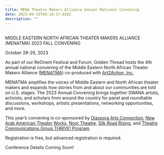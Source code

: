```yaml
---
title: MENA Theatre Makers Alliance Annual National Convening
date: 2023-09-15T04:16:17.026Z
description: ""
---
```

\
MIDDLE EASTERN NORTH AFRICAN THEATER MAKERS ALLIANCE (MENATMA)
2023 FALL CONVENING


October 28-29, 2023

As part of our ReOrient Festival and Forum, Golden Thread hosts the 4th annual national convening of the Middle Eastern North African Theater Makers Alliance ([MENATMA](https://www.menatheatre.org/)) co-produced with [Art2Action, Inc.](https://www.art2action.org/)

MENATMA amplifies the voices of Middle Eastern and North African theater makers and expands how stories from and about our communities are told on U.S. stages. The 2023 Annual Convening brings together SWANA artists, activists, and scholars from around the country for panel and roundtable discussions, workshops, artistic presentations, networking opportunities, and more. 

This year’s convening is co-sponsored by [Diaspora Arts Connection](https://www.diasporaartsconnection.org/), [New Arab American Theater Works](https://www.newarabamericantheaterworks.org/), [Noor Theatre](https://www.noortheatre.org/), [Silk Road Rising](https://www.silkroadrising.org/), and [Theatre Communications Group THRIVE! Program](https://tcg.org/Web/Web/Our-Work/Grant-and-Professional-Development-Programs/THRIVE/THRIVE-Overview.aspx). 

Registration is free, but advanced registration is required. 

Conference Details Coming Soon!